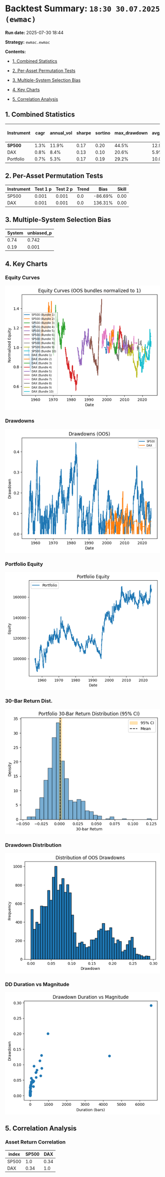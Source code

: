 # Backtest Summary: `18:30 30.07.2025 (ewmac)`

**Run date:** 2025-07-30 18:44

**Strategy:** `ewmac.ewmac`



**Contents:**

- [1. Combined Statistics](#1-combined-statistics)

- [2. Per-Asset Permutation Tests](#2-per-asset-permutation-tests)

- [3. Multiple-System Selection Bias](#3-multiple-system-selection-bias)

- [4. Key Charts](#4-key-charts)

- [5. Correlation Analysis](#5-correlation-analysis)



## 1. Combined Statistics

| Instrument | cagr | annual_vol | sharpe | sortino | max_drawdown | avg_drawdown | avg_dd_duration | profit_factor | expectancy | win_rate | std_daily | 5th pctile | 95th pctile | avg_win | avg_loss | max_loss_pct | Cost %/Trade | Sharpe (no cost) |
| --- | --- | --- | --- | --- | --- | --- | --- | --- | --- | --- | --- | --- | --- | --- | --- | --- | --- | --- |
| **SP500** | 1.3% | 11.9% | 0.17 | 0.20 | 44.5% | 12.9% | 95.09 | 1.03 | 6.21 | 78.8% | 0.01 | -1.2% | 1.2% | 0.5% | -0.5% | -9.7% | 0.8% | 0.37 |
| DAX | 0.8% | 8.4% | 0.13 | 0.10 | 20.6% | 5.9% | 62.04 | 1.14 | 230.48 | 558.7% | 0.01 | -0.8% | 0.8% | 0.7% | -0.6% | -7.2% | 0.1% | 0.15 |
| Portfolio | 0.7% | 5.3% | 0.17 | 0.19 | 29.2% | 10.0% | 190.6 | 1.03 | 4.82 | 50.8% | 0.00 | N/A | N/A | N/A | N/A | N/A | N/A | N/A |



## 2. Per-Asset Permutation Tests

| Instrument | Test 1 p | Test 2 p | Trend | Bias | Skill |
| --- | --- | --- | --- | --- | --- |
| SP500 | 0.001 | 0.001 | 0.0 | -86.69% | 0.00 |
| DAX | 0.001 | 0.001 | 0.0 | 136.31% | 0.00 |



## 3. Multiple-System Selection Bias

| System | unbiased_p |
| --- | --- |
| 0.74 | 0.742 |
| 0.19 | 0.001 |



## 4. Key Charts

### Equity Curves

![Equity Curves](equity_all_bundles.png)



### Drawdowns

![Drawdowns](drawdown_all_bundles.png)



### Portfolio Equity

![Portfolio Equity](portfolio/portfolio_equity.png)



### 30-Bar Return Dist.

![30-Bar Return Dist.](portfolio/portfolio_30bar_return_distribution.png)



### Drawdown Distribution

![Drawdown Distribution](portfolio/drawdown_distribution.png)



### DD Duration vs Magnitude

![DD Duration vs Magnitude](portfolio/dd_duration_vs_magnitude.png)



## 5. Correlation Analysis

### Asset Return Correlation

| index | SP500 | DAX |
| --- | --- | --- |
| SP500 | 1.0 | 0.34 |
| DAX | 0.34 | 1.0 |

